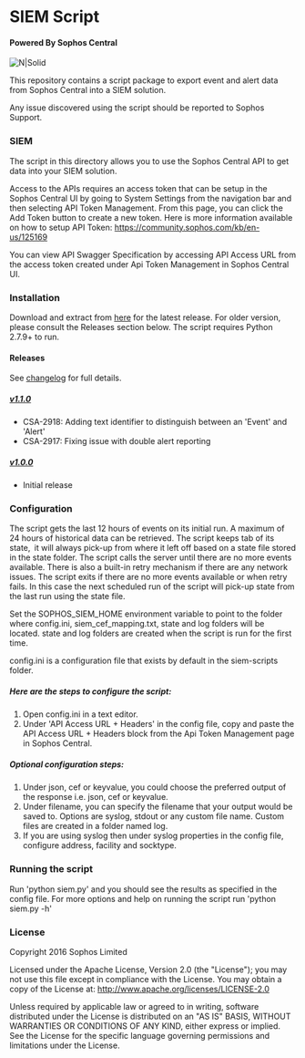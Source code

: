 # SIEM Script

#### Powered By Sophos Central
![N|Solid](https://www.sophos.com/en-us/medialibrary/SophosNext/Images/LP/SophosCentral/central-logo-cir.png?la=en)


This repository contains a script package to export event and alert data from Sophos Central into a SIEM solution.

Any issue discovered using the script should be reported to Sophos Support.


### SIEM

The script in this directory allows you to use the Sophos Central API to get data into your SIEM solution.

Access to the APIs requires an access token that can be setup in the Sophos Central UI by going to System Settings from the navigation bar and then selecting API Token Management. From this page, you can click the Add Token button to create a new token.
Here is more information available on how to setup API Token: https://community.sophos.com/kb/en-us/125169

You can view API Swagger Specification by accessing API Access URL from the access token created under Api Token Management in Sophos Central UI.


### Installation ###

Download and extract from [here](https://github.com/sophos/Sophos-Central-SIEM-Integration/archive/v1.1.0.zip) for the latest release.
For older version, please consult the Releases section below.
The script requires Python 2.7.9+ to run.

#### Releases ####

See [changelog](CHANGELOG.md) for full details.

##### [v1.1.0](https://github.com/sophos/Sophos-Central-SIEM-Integration/archive/v1.1.0.zip) #####
* CSA-2918: Adding text identifier to distinguish between an 'Event' and 'Alert'
* CSA-2917: Fixing issue with double alert reporting

##### [v1.0.0](https://github.com/sophos/Sophos-Central-SIEM-Integration/archive/v1.0.0.zip) #####
* Initial release

### Configuration ###

The script gets the last 12 hours of events on its initial run. A maximum of 24 hours of historical data can be retrieved. The script keeps tab of its state, it will always pick-up from where it left off based on a state file stored in the state folder. The script calls the server until there are no more events available. There is also a built-in retry mechanism if there are any network issues. The script exits if there are no more events available or when retry fails. In this case the next scheduled run of the script will pick-up state from the last run using the state file.

Set the SOPHOS_SIEM_HOME environment variable to point to the folder where config.ini, siem_cef_mapping.txt, state and log folders will be located. state and log folders are created when the script is run for the first time.

config.ini is a configuration file that exists by default in the siem-scripts folder.

##### Here are the steps to configure the script:
1. Open config.ini in a text editor.
2. Under 'API Access URL + Headers' in the config file, copy and paste the API Access URL + Headers block from the Api Token Management page in Sophos Central.

##### Optional configuration steps:
1. Under json, cef or keyvalue, you could choose the preferred output of the response i.e. json, cef or keyvalue.
2. Under filename, you can specify the filename that your output would be saved to. Options are syslog, stdout or any custom file name. Custom files are created in a folder named log.
3. If you are using syslog then under syslog properties in the config file, configure address, facility and socktype.


### Running the script

Run 'python siem.py' and you should see the results as specified in the config file.
For more options and help on running the script run 'python siem.py -h'


### License

Copyright 2016 Sophos Limited

Licensed under the Apache License, Version 2.0 (the "License"); you may not use this file except in compliance with the License.
You may obtain a copy of the License at:  http://www.apache.org/licenses/LICENSE-2.0

Unless required by applicable law or agreed to in writing, software distributed under the License is distributed on an "AS IS" BASIS, WITHOUT WARRANTIES OR CONDITIONS OF ANY KIND, either express or implied. See the License for the specific language governing permissions and limitations under the License.
